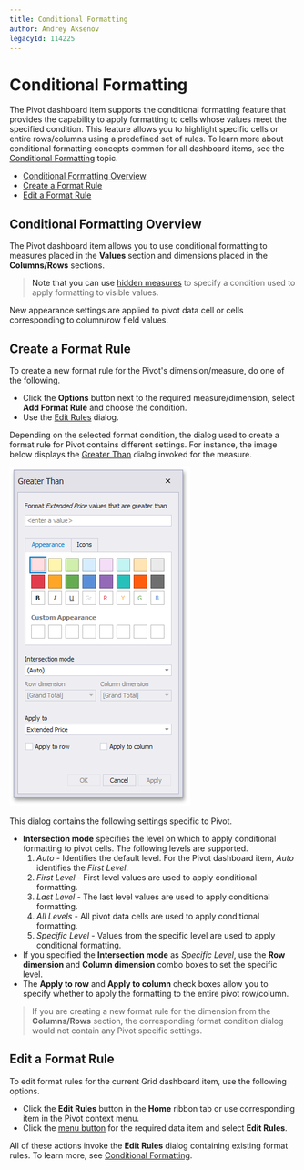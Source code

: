 ```yaml
---
title: Conditional Formatting
author: Andrey Aksenov
legacyId: 114225
---
```

# Conditional Formatting
The Pivot dashboard item supports the conditional formatting feature that provides the capability to apply formatting to cells whose values meet the specified condition. This feature allows you to highlight specific cells or entire rows/columns using a predefined set of rules. To learn more about conditional formatting concepts common for all dashboard items, see the [Conditional Formatting](../../appearance-customization/conditional-formatting.md) topic.
* [Conditional Formatting Overview](#conditional-formatting-overview)
* [Create a Format Rule](#create-a-format-rule)
* [Edit a Format Rule](#edit-a-format-rule)

## <a name="conditional-formatting-overview"/>Conditional Formatting Overview
The Pivot dashboard item allows you to use conditional formatting to measures placed in the **Values** section and dimensions placed in the **Columns/Rows** sections.

> Note that you can use [hidden measures](../../binding-dashboard-items-to-data/hidden-data-items.md) to specify a condition used to apply formatting to visible values.

New appearance settings are applied to pivot data cell or cells corresponding to column/row field values.

## <a name="create-a-format-rule"/>Create a Format Rule
To create a new format rule for the Pivot's dimension/measure, do one of the following.
* Click the **Options** button next to the required measure/dimension, select **Add Format Rule** and choose the condition.
* Use the [Edit Rules](#edit-a-format-rule) dialog.

Depending on the selected format condition, the dialog used to create a format rule for Pivot contains different settings.
For instance, the image below displays the [Greater Than](../../appearance-customization/conditional-formatting/value.md) dialog invoked for the measure.

![GreaterThanDialog_Pivot](../../../../images/img118680.png)

This dialog contains the following settings specific to Pivot.
* **Intersection mode** specifies the level on which to apply conditional formatting to pivot cells. The following levels are supported.
	1. _Auto_ - Identifies the default level. For the Pivot dashboard item, _Auto_ identifies the _First Level_.
	2. _First Level_ -  First level values are used to apply conditional formatting.
	3. _Last Level_ -  The last level values are used to apply conditional formatting.
	4. _All Levels_ -  All pivot data cells are used to apply conditional formatting.
	5. _Specific Level_ - Values from the specific level are used to apply conditional formatting.
* If you specified the **Intersection mode** as _Specific Level_, use the **Row dimension** and **Column dimension** combo boxes to set the specific level.
* The **Apply to row** and **Apply to column** check boxes allow you to specify whether to apply the formatting to the entire pivot row/column.

> If you are creating a new format rule for the dimension from the **Columns/Rows** section, the corresponding format condition dialog would not contain any Pivot specific settings.

## <a name="edit-a-format-rule"/>Edit a Format Rule
To edit format rules for the current Grid dashboard item, use the following options.
* Click the **Edit Rules** button in the **Home** ribbon tab or use corresponding item in the Pivot context menu.
* Click the [menu button](../../ui-elements/data-items-pane.md) for the required data item and select **Edit Rules**.

All of these actions invoke the **Edit Rules** dialog containing existing format rules. To learn more, see [Conditional Formatting](../../appearance-customization/conditional-formatting.md).